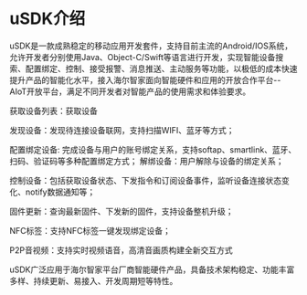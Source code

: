 # uSDK介绍

uSDK是一款成熟稳定的移动应用开发套件，支持目前主流的Android/IOS系统，允许开发者分别使用Java、Object-C/Swift等语言进行开发，实现智能设备搜索、配置绑定、控制、接受报警、消息推送、主动服务等功能，以极低的成本快速提升产品的智能化水平，接入海尔智家面向智能硬件和应用的开放合作平台--AIoT开放平台，满足不同开发者对智能产品的使用需求和体验要求。

获取设备列表：获取设备

发现设备：发现待连接设备联网，支持扫描WIFI、蓝牙等方式；

配置绑定设备: 完成设备与用户的账号绑定关系，支持softap、smartlink、蓝牙、扫码、验证码等多种配置绑定方式；
解绑设备：用户解除与设备的绑定关系；

控制设备：包括获取设备状态、下发指令和订阅设备事件，监听设备连接状态变化、notify数据通知等；

固件更新：查询最新固件、下发新的固件，支持设备整机升级；

NFC标签：支持NFC标签一键发现绑定设备；

P2P音视频：支持实时视频语音，高清音画质构建全新交互方式

uSDK广泛应用于海尔智家平台厂商智能硬件产品，具备技术架构稳定、功能丰富多样、持续更新、易接入、开发周期短等特性。

